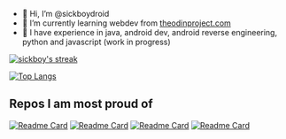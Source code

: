 - 👋 Hi, I’m @sickboydroid
- 👀 I’m currently learning webdev from [theodinproject.com](https://theodinproject.com)
- 🌱 I have experience in java, android dev, android reverse engineering, python and javascript (work in progress)

<a href="https://github.com/anuraghazra/github-readme-stats">
  <img title="Github Stats" alt="sickboy's streak" src="https://github-readme-stats.vercel.app/api?username=sickboydroid&count_private=true&show_icons=true&include_all_commits=true&theme=dracula&hide_border=true"/>
</a>

[![Top Langs](https://github-readme-stats.vercel.app/api/top-langs/?username=sickboydroid&layout=pie&theme=dracula&hide_border=true)](https://github.com/sickboydroid/bombparty-bot)

## Repos I am most proud of

[![Readme Card](https://github-readme-stats.vercel.app/api/pin/?username=sickboydroid&repo=bombparty-bot&theme=dracula&hide_border=true)](https://github.com/sickboydroid/bombparty-bot)
[![Readme Card](https://github-readme-stats.vercel.app/api/pin/?username=sickboydroid&repo=MusicKey&theme=dracula&hide_border=true)](https://github.com/sickboydroid/MusicKey)
[![Readme Card](https://github-readme-stats.vercel.app/api/pin/?username=sickboydroid&repo=Spy&theme=dracula&hide_border=true)](https://github.com/sickboydroid/Spy)
[![Readme Card](https://github-readme-stats.vercel.app/api/pin/?username=sickboydroid&repo=ScreenFilterLite&theme=dracula&hide_border=true)](https://github.com/sickboydroid/ScreenFilterLite)

<!---
sickboydroid/sickboydroid is a ✨ special ✨ repository because its `README.md` (this file) appears on your GitHub profile.
You can click the Preview link to take a look at your changes.
--->

